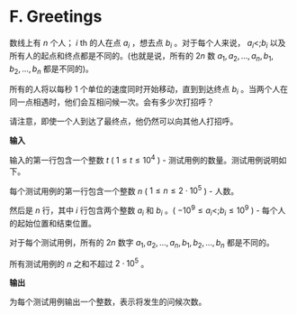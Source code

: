 # F. Greetings

数线上有 $n$ 个人； $i$ th 的人在点 $a_i$ ，想去点 $b_i$ 。对于每个人来说， $a_i \lt; b_i$ 以及所有人的起点和终点都是不同的。(也就是说，所有的 $2n$ 数 $a_1, a_2, \dots, a_n, b_1, b_2, \dots, b_n$ 都是不同的)。

所有的人将以每秒 $1$ 个单位的速度同时开始移动，直到到达终点 $b_i$ 。当两个人在同一点相遇时，他们会互相问候一次。会有多少次打招呼？

请注意，即使一个人到达了最终点，他仍然可以向其他人打招呼。

**输入**

输入的第一行包含一个整数 $t$ ( $1 \le t \le 10^4$ ) - 测试用例的数量。测试用例说明如下。

每个测试用例的第一行包含一个整数 $n$ ( $1 \le n \le 2 \cdot 10^5$ ) - 人数。

然后是 $n$ 行，其中 $i$ 行包含两个整数 $a_i$ 和 $b_i$ 。( $-10^9 \leq a_i\lt; b_i \leq 10^9$ ) - 每个人的起始位置和结束位置。

对于每个测试用例，所有的 $2n$ 数字 $a_1, a_2, \dots, a_n, b_1, b_2, \dots, b_n$ 都是不同的。

所有测试用例的 $n$ 之和不超过 $2 \cdot 10^5$ 。

**输出**

为每个测试用例输出一个整数，表示将发生的问候次数。